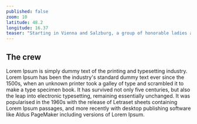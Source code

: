 ```yaml
---
published: false
zoom: 10
latitude: 48.2
longitude: 16.37
teaser: "Starting in Vienna and Salzburg, a group of honorable ladies and gentlemen will discover the fascinating landscapes of Patagonia over Christmas and New Year 2013/2014."
---
```


## The crew

Lorem Ipsum is simply dummy text of the printing and typesetting industry. Lorem Ipsum has been the industry's standard dummy text ever since the 1500s, when an unknown printer took a galley of type and scrambled it to make a type specimen book. It has survived not only five centuries, but also the leap into electronic typesetting, remaining essentially unchanged. It was popularised in the 1960s with the release of Letraset sheets containing Lorem Ipsum passages, and more recently with desktop publishing software like Aldus PageMaker including versions of Lorem Ipsum.


